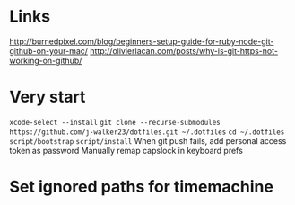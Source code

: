 # Links
http://burnedpixel.com/blog/beginners-setup-guide-for-ruby-node-git-github-on-your-mac/
http://olivierlacan.com/posts/why-is-git-https-not-working-on-github/

# Very start
`xcode-select --install`
`git clone --recurse-submodules https://github.com/j-walker23/dotfiles.git ~/.dotfiles`
`cd ~/.dotfiles`
`script/bootstrap`
`script/install`
When git push fails, add personal access token as password
Manually remap capslock in keyboard prefs

# Set ignored paths for timemachine

